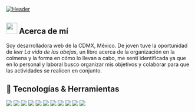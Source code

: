 [![Header]([https://github.com/arelyweb/arelywebprueba/blob/master/ArelyWeb_principal.png] "Header")]()

## <img src="[https://github.com/arelyweb/arelywebprueba/blob/master/wave.gif]" width="30px"> Acerca de mí

Soy desarrolladora web de la CDMX, México. De joven tuve la oportunidad de *leer La vida de las abejas*, un libro acerca de la organización en la colmena y la forma en cómo lo llevan a cabo, me sentí identificada ya que en lo personal y laboral busco organizar mis objetivos y colaborar para que las actividades se realicen en conjunto.

## 🔧 Tecnologías & Herramientas
![](https://img.shields.io/badge/Editor-Visual_Studio_Code-informational?style=flat&logo=visual-studio-code&logoColor=white&color=purple)
![](https://img.shields.io/badge/Editor-Laravel-informational?style=flat&logo=laravel&logoColor=white&color=purple)
![](https://img.shields.io/badge/Code-Javascript-informational?style=flat&logo=javascript&logoColor=white&color=purple)
![](https://img.shields.io/badge/Code-PHP-informational?style=flat&logo=php&logoColor=white&color=purple)
![](https://img.shields.io/badge/Code-SASS-informational?style=flat&logo=sass&logoColor=white&color=purple)
![](https://img.shields.io/badge/Code-CSS3-informational?style=flat&logo=css3&logoColor=white&color=purple)
![](https://img.shields.io/badge/DDBB-MYSQL-informational?style=flat&logo=mysql&logoColor=white&color=purple)
![](https://img.shields.io/badge/Tools-Bootstrap-informational?style=flat&logo=bootstrap&logoColor=white&color=purple)
![](https://img.shields.io/badge/Tools-Figma-informational?style=flat&logo=figma&logoColor=white&color=purple)
![](https://img.shields.io/badge/Tools-Photoshop-informational?style=flat&logo=adobe-photoshop&logoColor=white&color=purple)
![](https://img.shields.io/badge/Tools-Firebase%20-informational?style=flat&logo=firebase&logoColor=white&color=purple)
